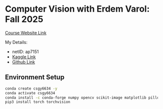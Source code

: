 # Computer Vision with Erdem Varol: Fall 2025

[Course Website Link](https://www.neuroinformaticslab.com/computer-vision-cs-gy-6643-1)

My Details:

- netID: ap7151
- [Kaggle Link](https://www.kaggle.com/ap7151)
- [Github Link](https://github.com/pxndey)

## Environment Setup

```bash
conda create csgy6634 -y
conda activate csgy6634
conda install -c conda-forge numpy opencv scikit-image matplotlib pillow ipython jupyter -y
pip3 install torch torchvision
```
